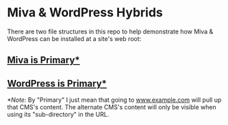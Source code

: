 # Miva & WordPress Hybrids

There are two file structures in this repo to help demonstrate how Miva & WordPress can be installed at a site's web root:

## [Miva is Primary*](miva-is-primary#miva-is-primary)

## [WordPress is Primary*](wordpress-is-primary#wordpress-is-primary)

_*Note:_ By "Primary" I just mean that going to www.example.com will pull up that CMS's content. The alternate CMS's content will only be visible when using its "sub-directory" in the URL.
